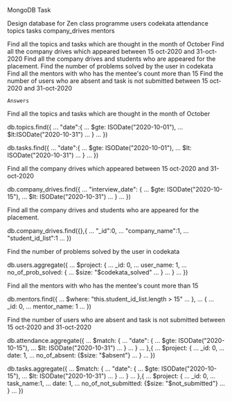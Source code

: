 MongoDB Task

Design database for Zen class programme
users
codekata
attendance
topics
tasks
company_drives
mentors

Find all the topics and tasks which are thought in the month of October
Find all the company drives which appeared between 15 oct-2020 and 31-oct-2020
Find all the company drives and students who are appeared for the placement.
Find the number of problems solved by the user in codekata
Find all the mentors with who has the mentee's count more than 15
Find the number of users who are absent and task is not submitted  between 15 oct-2020 and 31-oct-2020

```Answers```

Find all the topics and tasks which are thought in the month of October

db.topics.find({
... "date":{
... $gte: ISODate("2020-10-01"),
... $lt:ISODate("2020-10-31")
... }
... })

db.tasks.find({
... "date":{
... $gte: ISODate("2020-10-01"),
... $lt: ISODate("2020-10-31")
... }
... })

Find all the company drives which appeared between 15 oct-2020 and 31-oct-2020

db.company_drives.find({
... "interview_date": {
... $gte: ISODate("2020-10-15"),
... $lt: ISODate("2020-10-31")
... }
... })

Find all the company drives and students who are appeared for the placement.

db.company_drives.find({},{
... "_id":0,
... "company_name":1,
... "student_id_list":1
... })

Find the number of problems solved by the user in codekata

db.users.aggregate({
... $project: {
... _id: 0,
... user_name: 1,
... no_of_prob_solved: {
... $size: "$codekata_solved"
... }
... }
... })

Find all the mentors with who has the mentee's count more than 15

db.mentors.find({
... $where: "this.student_id_list.length > 15"
... },
... {
... _id: 0,
... mentor_name: 1
... })

Find the number of users who are absent and task is not submitted  between 15 oct-2020 and 31-oct-2020

db.attendance.aggregate({
... $match: { 
... "date": {
... $gte: ISODate("2020-10-15"),
... $lt: ISODate("2020-10-31")
... } 
... }
... },{
... $project: {
... _id: 0,
... date: 1,
... no_of_absent: {$size: "$absent"}
... }
... })

db.tasks.aggregate({
... $match: {
... "date": {
... $gte: ISODate("2020-10-15"),
... $lt: ISODate("2020-10-31")
... }
... }
... },{
... $project: {
... _id: 0,
... task_name:1,
... date: 1,
... no_of_not_submitted: {$size: "$not_submitted"}
... }
... })
